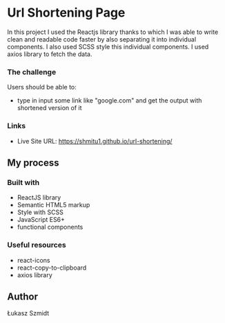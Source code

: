# Url Shortening Page

In this project I used the Reactjs library thanks to which I was able to write clean and readable code faster by also separating it into individual components. I also used SCSS style this individual components. I used axios library to fetch the data.

### The challenge

Users should be able to:

- type in input some link like "google.com" and get the output with shortened version of it

### Links
- Live Site URL: https://shmitu1.github.io/url-shortening/


## My process

### Built with

- ReactJS library
- Semantic HTML5 markup
- Style with SCSS
- JavaScript ES6+
- functional components


### Useful resources

- react-icons
- react-copy-to-clipboard
- axios library


## Author
Łukasz Szmidt
